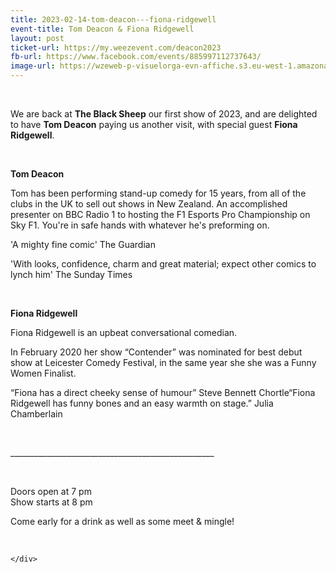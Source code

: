 ```yaml
---
title: 2023-02-14-tom-deacon---fiona-ridgewell
event-title: Tom Deacon & Fiona Ridgewell
layout: post
ticket-url: https://my.weezevent.com/deacon2023
fb-url: https://www.facebook.com/events/885997112737643/
image-url: https://wzeweb-p-visuelorga-evn-affiche.s3.eu-west-1.amazonaws.com/affiche_934147.jpg
---
```

<div><div class="kvgmc6g5 cxmmr5t8 oygrvhab hcukyx3x c1et5uql">
<p>
		 </p>
</div>
<p>
	We are back at <strong>The Black Sheep</strong> our first show of 2023, and are delighted to have <strong>Tom Deacon</strong> paying us another visit, with special guest <strong>Fiona Ridgewell</strong>.</p>
<p>
	 </p>
<p>
<strong>Tom Deacon </strong></p>
<p>
	Tom has been performing stand-up comedy for 15 years, from all of the clubs in the UK to sell out shows in New Zealand. An accomplished presenter on BBC Radio 1 to hosting the F1 Esports Pro Championship on Sky F1. You're in safe hands with whatever he's preforming on. </p>
<p>
	'A mighty fine comic' The Guardian </p>
<p>
	'With looks, confidence, charm and great material; expect other comics to lynch him' The Sunday Times</p>
<p>
	 </p>
<p>
<strong>Fiona Ridgewell</strong></p>
<p>
	Fiona Ridgewell is an upbeat conversational comedian.</p>
<p>
	In February 2020 her show “Contender” was nominated for best debut show at Leicester Comedy Festival, in the same year she she was a Funny Women Finalist.</p>
<p>
	“Fiona has a direct cheeky sense of humour” Steve Bennett Chortle“Fiona Ridgewell has funny bones and an easy warmth on stage.” Julia Chamberlain</p>
<p>
	 </p>
<p>
	___________________________________________________</p>
<p>
	 </p>
<p>
	Doors open at 7 pm<br>
	Show starts at 8 pm</p>
<p>
	Come early for a drink as well as some meet &amp; mingle!</p>
<p>
	 </p>

    </div>